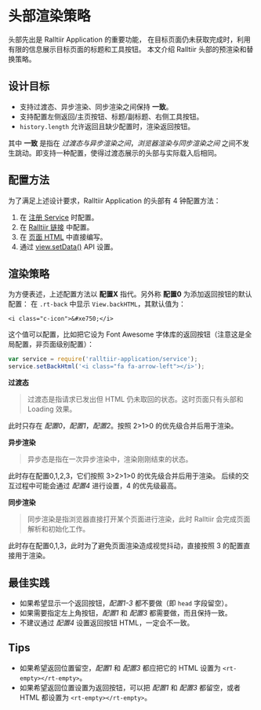 # 头部渲染策略

头部先出是 Ralltiir Application 的重要功能，
在目标页面仍未获取完成时，利用有限的信息展示目标页面的标题和工具按钮。
本文介绍 Ralltiir 头部的预渲染和替换策略。

## 设计目标

* 支持过渡态、异步渲染、同步渲染之间保持 **一致**。
* 支持配置左侧返回/主页按钮、标题/副标题、右侧工具按钮。
* `history.length` 允许返回且缺少配置时，渲染返回按钮。

其中 **一致** 是指在 *过渡态与异步渲染之间*，*浏览器渲染与同步渲染之间*
之间不发生跳动。即支持一种配置，使得过渡态展示的头部与实际载入后相同。

## 配置方法

为了满足上述设计要求，Ralltiir Application 的头部有 4 钟配置方法：

1. 在 [注册 Service](/get-started/router.md) 时配置。
2. 在 [Ralltiir 链接](/get-started/rt-link.md) 中配置。
3. 在 [页面 HTML](/get-started/html-structure.md) 中直接编写。
4. 通过 [view.setData()](/get-started/view-set-data.md) API 设置。

## 渲染策略

为方便表述，上述配置方法以 **配置X** 指代。另外称 **配置0** 为添加返回按钮的默认配置：
在 `.rt-back` 中显示 `View.backHTML`，其默认值为：

```
<i class="c-icon">&#xe750;</i>
```

这个值可以配置，比如把它设为 Font Awesome 字体库的返回按钮（注意这是全局配置，非页面级别配置）：

```javascript
var service = require('ralltiir-application/service');
service.setBackHtml('<i class="fa fa-arrow-left"></i>');
```

**过渡态**

> 过渡态是指请求已发出但 HTML 仍未取回的状态。这时页面只有头部和 Loading 效果。

此时只存在 *配置0*，*配置1*，*配置2*。按照 2>1>0 的优先级合并后用于渲染。

**异步渲染**

> 异步态是指在一次异步渲染中，渲染刚刚结束的状态。

此时存在配置0,1,2,3，它们按照 3>2>1>0 的优先级合并后用于渲染。
后续的交互过程中可能会通过 *配置4* 进行设置，4 的优先级最高。

**同步渲染**

> 同步渲染是指浏览器直接打开某个页面进行渲染，此时 Ralltiir 会完成页面解析和初始化工作。

此时存在配置0,1,3，此时为了避免页面渲染造成视觉抖动，直接按照 3 的配置直接用于渲染。

## 最佳实践

* 如果希望显示一个返回按钮，*配置1-3* 都不要做（即 `head` 字段留空）。
* 如果需要指定左上角按钮，*配置1* 和 *配置3* 都需要做，而且保持一致。
* 不建议通过 *配置4* 设置返回按钮 HTML，一定会不一致。

## Tips

* 如果希望返回位置留空，*配置1* 和 *配置3* 都应把它的 HTML 设置为 `<rt-empty></rt-empty>`。
* 如果希望返回位置设置为返回按钮，可以把 *配置1* 和 *配置3* 都留空，或者 HTML 都设置为 `<rt-empty></rt-empty>`。
